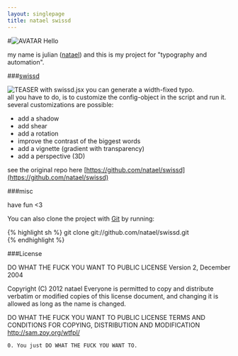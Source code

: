 ```yaml
---
layout: singlepage
title: natael swissd
---
```

#![AVATAR](https://raw.github.com/fabiantheblind/auto-typo-adbe-id/master/natael/natael.png) Hello

my name is julian ([natael](https://github.com/natael))
and this is my project for "typography and automation".

###[swissd](https://raw.github.com/fabiantheblind/auto-typo-adbe-id/master/natael/swissd.jsx)  

![TEASER](https://raw.github.com/fabiantheblind/auto-typo-adbe-id/master/natael/teaser.png)
with swissd.jsx you can generate a width-fixed typo.  
all you have to do, is to customize the config-object in the script and run it. several customizations are possible:  

+ add a shadow  
+ add shear  
+ add a rotation  
+ improve the contrast of the biggest words  
+ add a vignette (gradient with transparency)  
+ add a perspective (3D)  

see the original repo here [https://github.com/natael/swissd](https://github.com/natael/swissd)  


###misc

have fun <3  

You can also clone the project with [Git](http://git-scm.com) by running:  

{% highlight sh %}
 git clone git://github.com/natael/swissd.git  
{% endhighlight %}

###License


DO WHAT THE FUCK YOU WANT TO PUBLIC LICENSE
Version 2, December 2004

 Copyright (C) 2012 natael
 Everyone is permitted to copy and distribute verbatim or modified copies of this license document, and changing it is allowed as long as the name is changed.

DO WHAT THE FUCK YOU WANT TO PUBLIC LICENSE
TERMS AND CONDITIONS FOR COPYING, DISTRIBUTION AND MODIFICATION
http://sam.zoy.org/wtfpl/

`0. You just DO WHAT THE FUCK YOU WANT TO.  `
